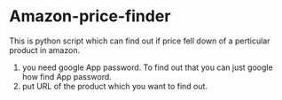 # Amazon-price-finder

This is python script which can find out if price fell down of a perticular product in amazon.

1. you need google App password. To find out that you can just google how find App password.
2. put URL of the product which you want to find out.
